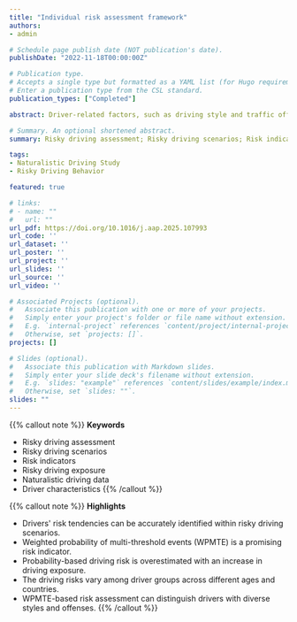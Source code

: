 ```yaml
---
title: "Individual risk assessment framework"
authors:
- admin

# Schedule page publish date (NOT publication's date).
publishDate: "2022-11-18T00:00:00Z"

# Publication type.
# Accepts a single type but formatted as a YAML list (for Hugo requirements).
# Enter a publication type from the CSL standard.
publication_types: ["Completed"]

abstract: Driver-related factors, such as driving style and traffic offenses, are key contributors to road crashes, with driving risk varying substantially among individuals. Accurate assessment of individual driving risk and identification of high-risk driver characteristics are essential to reducing road crashes. Despite numerous studies on driving risk assessment, most rely solely on the frequency of single-threshold events, making them insufficiently comprehensive. Moreover, these studies neglect the repetitive nature of driving scenarios and differences in exposure, leading to imprecise assessments when using distance traveled as a measure of exposure. To address these shortcomings, we collected 18 weeks of naturalistic driving data from 100 participants (50 from the UK, 50 from Belgium) and developed a framework for assessing individual driving risk, consisting of three parts (1) identification of risky driving scenarios, (2) assessment of individual driving risks, and (3) analysis of group risk differences to identify high-risk driver characteristics. Risky driving scenarios were characterized by critical events with high risk propensity and high heterogeneity among individual driving risks. Driving scenario indicators were developed that measure risk propensity and heterogeneity, enabling risk assessments based on the probability of critical events occurring in such scenarios. Individual driving risk was measured by the weighted probability of multi-threshold events (WPMTE) in risky driving scenarios and adjusted for differences in driving exposure. WPMTE provides a comprehensive and precise assessment of individual driving risks, aiding in the identification of high-risk drivers. Finally, statistical tests revealed significantly higher risks for young drivers (19–30) compared to middle-aged (46–60) and elderly drivers (61–79), as well as higher risks for Belgian drivers compared to UK drivers. These findings inform the development of tailored safety education and proactive interventions, promoting safer driving behaviors and reducing crash rates.

# Summary. An optional shortened abstract.
summary: Risky driving assessment; Risky driving scenarios; Risk indicators; Risky driving exposure; Naturalistic driving data; Driver characteristics

tags:
- Naturalistic Driving Study
- Risky Driving Behavior

featured: true

# links:
# - name: ""
#   url: ""
url_pdf: https://doi.org/10.1016/j.aap.2025.107993
url_code: ''
url_dataset: ''
url_poster: ''
url_project: ''
url_slides: ''
url_source: ''
url_video: ''

# Associated Projects (optional).
#   Associate this publication with one or more of your projects.
#   Simply enter your project's folder or file name without extension.
#   E.g. `internal-project` references `content/project/internal-project/index.md`.
#   Otherwise, set `projects: []`.
projects: []

# Slides (optional).
#   Associate this publication with Markdown slides.
#   Simply enter your slide deck's filename without extension.
#   E.g. `slides: "example"` references `content/slides/example/index.md`.
#   Otherwise, set `slides: ""`.
slides: ""
---
```


{{% callout note %}}
**Keywords**
- Risky driving assessment
- Risky driving scenarios
- Risk indicators
- Risky driving exposure
- Naturalistic driving data
- Driver characteristics
{{% /callout %}}

{{% callout note %}}
**Highlights**
- Drivers' risk tendencies can be accurately identified within risky driving scenarios.
- Weighted probability of multi-threshold events (WPMTE) is a promising risk indicator.
- Probability-based driving risk is overestimated with an increase in driving exposure.
- The driving risks vary among driver groups across different ages and countries.
- WPMTE-based risk assessment can distinguish drivers with diverse styles and offenses.
{{% /callout %}}
